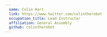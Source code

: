 ```yaml
---
  name: Colin Hart
  link: https://www.twitter.com/colintherobot
  occupation_title: Lead Instructor
  affiliation: General Assembly
  github: colintherobot
---
```

